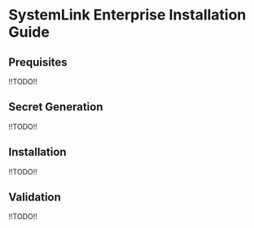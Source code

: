 # SystemLink Enterprise Installation Guide

## Prequisites

!!TODO!!

## Secret Generation

!!TODO!!

## Installation

!!TODO!!

## Validation

!!TODO!!
